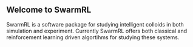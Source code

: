 ## Welcome to SwarmRL

SwarmRL is a software package for studying intelligent colloids in both simulation and experiment. 
Currently SwarmRL offers both classical and reinforcement learning driven algortihms for studying these systems.
